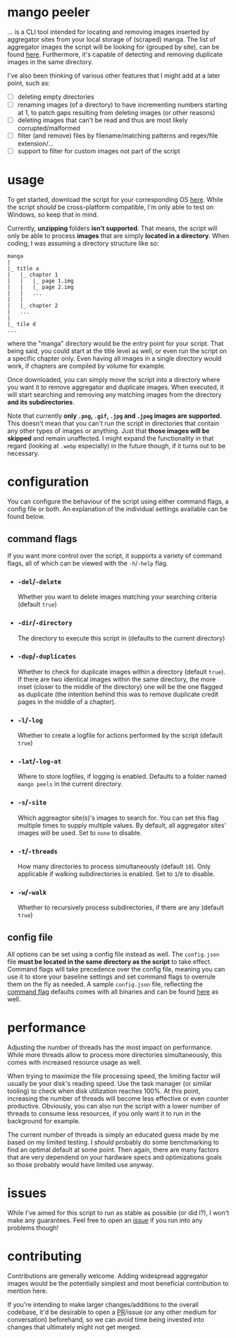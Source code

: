 # mango peeler

... is a CLI tool intended for locating and removing images inserted by aggregator sites from your local storage of (scraped) manga. The list of aggregator images the script will be looking for (grouped by site), can be found [here](https://github.com/valdotle/mangopeeler/tree/main/images). Furthermore, it's capable of detecting and removing duplicate images in the same directory.

I've also been thinking of various other features that I might add at a later point, such as:

-   [ ] deleting empty directories
-   [ ] renaming images (of a directory) to have incrementing numbers starting at 1, to patch gaps resulting from deleting images (or other reasons)
-   [ ] deleting images that can't be read and thus are most likely corrupted/malformed
-   [ ] filter (and remove) files by filename/matching patterns and regex/file extension/...
-   [ ] support to filter for custom images not part of the script

# usage

To get started, download the script for your corresponding OS [here](https://github.com/valdotle/mangopeeler/releases/latest). While the script _should_ be cross-platform compatible, I'm only able to test on Windows, so keep that in mind.

Currently, **unzipping** folders **isn't supported**. That means, the script will only be able to process **images** that are simply **located in a directory**. When coding, I was assuming a directory structure like so:

```
manga
|
|_ title a
|   |_ chapter 1
|   |   |_ page 1.img
|   |   |_ page 2.img
|   |   ...
|   |
|   |_ chapter 2
|   ...
|
|_ tile d
...
```

where the "manga" directory would be the entry point for your script. That being said, you could start at the title level as well, or even run the script on a specific chapter only. Even having all images in a single directory would work, if chapters are compiled by volume for example.

Once downloaded, you can simply move the script into a directory where you want it to remove aggregator and duplicate images. When executed, it will start searching and removing any matching images from the directory **and its subdirectories**.

Note that currently **only `.png`, `.gif`, `.jpg` and `.jpeg` images are supported**. This doesn't mean that you can't run the script in directories that contain any other types of images or anything. Just that **those images will be skipped** and remain unaffected. I might expand the functionality in that regard (looking at `.webp` especially) in the future though, if it turns out to be necessary.

# configuration

You can configure the behaviour of the script using either command flags, a config file or both. An explanation of the individual settings available can be found below.

## command flags

If you want more control over the script, it supports a variety of command flags, all of which can be viewed with the `-h`/`-help` flag.

-   ### `-del`/`-delete`
    Whether you want to delete images matching your searching criteria (default `true`)
-   ### `-dir`/`-directory`
    The directory to execute this script in (defaults to the current directory)
-   ### `-dup`/`-duplicates`
    Whether to check for duplicate images within a directory (default `true`).<br>
    If there are two identical images within the same directory, the more inset (closer to the middle of the directory) one will be the one flagged as duplicate (the intention behind this was to remove duplicate credit pages in the middle of a chapter).
-   ### `-l`/`-log`
    Whether to create a logfile for actions performed by the script (default `true`)
-   ### `-lat`/`-log-at`
    Where to store logfiles, if logging is enabled. Defaults to a folder named `mango peels` in the current directory.
-   ### `-s`/`-site`
    Which aggreagtor site(s)'s images to search for. You can set this flag multiple times to supply multiple values. By default, all aggregator sites' images will be used. Set to `none` to disable.
-   ### `-t`/`-threads`
    How many directories to process simultaneously (default `10`). Only applicable if walking subdirectories is enabled. Set to `1`/`0` to disable.
-   ### `-w`/`-walk`
    Whether to recursively process subdirectories, if there are any (default `true`)

## config file

All options can be set using a config file instead as well. The `config.json` file **must be located in the same directory as the script** to take effect. Command flags will take precedence over the config file, meaning you can use it to store your baseline settings and set command flags to overrule them on the fly as needed. A sample `config.json` file, reflecting the [command flag](#command-flags) defaults comes with all binaries and can be found [here](https://github.com/valdotle/mangopeeler/tree/main/config.json) as well.

# performance

Adjusting the number of threads has the most impact on performance. While more threads allow to process more directories simultaneously, this comes with increased resource usage as well.

When trying to maximize the file processing speed, the limiting factor will usually be your disk's reading speed. Use the task manager (or similar tooling) to check when disk utilization reaches 100%. At this point, increasing the number of threads will become less effective or even counter productive. Obviously, you can also run the script with a lower number of threads to consume less resources, if you only want it to run in the background for example.

The current number of threads is simply an educated guess made by me based on my limited testing. I _should_ probably do some benchmarking to find an optimal default at some point. Then again, there are many factors that are very dependend on your hardware specs and optimizations goals so those probably would have limited use anyway.

# issues

While I've aimed for this script to run as stable as possible (or did I?), I won't make any guarantees. Feel free to open an [issue](https://github.com/valdotle/mangopeeler/issues) if you run into any problems though!

# contributing

Contributions are generally welcome. Adding widespread aggregator images would be the potentially simplest and most beneficial contribution to mention here.

If you're intending to make larger changes/additions to the overall codebase, it'd be desirable to open a [PR](https://github.com/valdotle/mangopeeler/pulls)/issue (or any other medium for conversation) beforehand, so we can avoid time being invested into changes that ultimately might not get merged.
